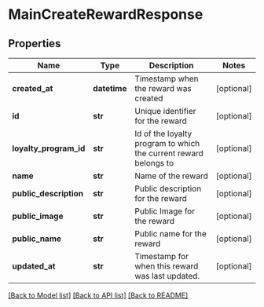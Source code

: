 # MainCreateRewardResponse

## Properties
Name | Type | Description | Notes
------------ | ------------- | ------------- | -------------
**created_at** | **datetime** | Timestamp when the reward was created | [optional] 
**id** | **str** | Unique identifier for the reward | [optional] 
**loyalty_program_id** | **str** | Id of the loyalty program to which the current reward belongs to | [optional] 
**name** | **str** | Name of the reward | [optional] 
**public_description** | **str** | Public description for the reward | [optional] 
**public_image** | **str** | Public Image for the reward | [optional] 
**public_name** | **str** | Public name for the reward | [optional] 
**updated_at** | **str** | Timestamp for when this reward was last updated. | [optional] 

[[Back to Model list]](../README.md#documentation-for-models) [[Back to API list]](../README.md#documentation-for-api-endpoints) [[Back to README]](../README.md)



